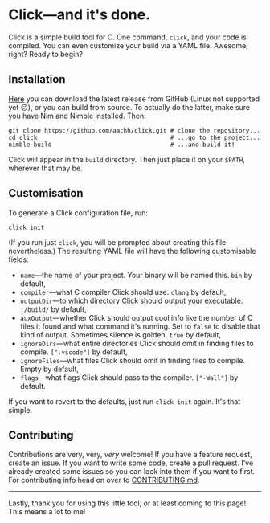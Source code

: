 # Click—and it's done.
Click is a simple build tool for C. One command, `click`, and your code is compiled. You can even customize your build via a YAML file. Awesome, right? Ready to begin?

## Installation
[Here](https://github.com/aachh/click/releases) you can download the latest release from GitHub (Linux not supported yet 😕), or you can build from source. To actually do the latter, make sure you have Nim and Nimble installed. Then:
```shell
git clone https://github.com/aachh/click.git # clone the repository...
cd click                                     # ...go to the project...
nimble build                                 # ...and build it!
```
Click will appear in the `build` directory. Then just place it on your `$PATH`, wherever that may be.

## Customisation
To generate a Click configuration file, run:
```shell
click init
```
(If you run just `click`, you will be prompted about creating this file nevertheless.) The resulting YAML file will have the following customisable fields:
* `name`—the name of your project. Your binary will be named this. `bin` by default,
* `compiler`—what C compiler Click should use. `clang` by default,
* `outputDir`—to which directory Click should output your executable. `./build/` by default,
* `auxOutput`—whether Click should output cool info like the number of C files it found and what command it's running. Set to `false` to disable that kind of output. Sometimes silence is golden. `true` by default,
* `ignoreDirs`—what entire directories Click should omit in finding files to compile. `[".vscode"]` by default,
* `ignoreFiles`—what files Click should omit in finding files to compile. Empty by default,
* `flags`—what flags Click should pass to the compiler. `["-Wall"]` by default.

If you want to revert to the defaults, just run `click init` again. It's that simple.

## Contributing
Contributions are very, very, _very_ welcome! If you have a feature request, create an issue. If you want to write some code, create a pull request. I've already created some issues so you can look into them if you want to first.
For contributing info head on over to [CONTRIBUTING.md](CONTRIBUTING.md).

---

Lastly, thank you for using this little tool, or at least coming to this page! This means a lot to me!
